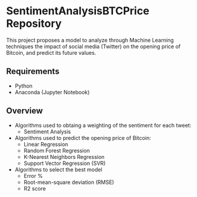 # SentimentAnalysisBTCPrice Repository
This project proposes a model to analyze through Machine Learning techniques the impact of social media (Twitter) on the opening price of Bitcoin, and predict its future values. 
## Requirements
- Python
- Anaconda (Jupyter Notebook)
## Overview
- Algorithms used to obtaing a weighting of the sentiment for each tweet:
    - Sentiment Analysis
-  Algorithms used to predict the opening price of Bitcoin:
    - Linear Regression
    - Random Forest Regression
    - K-Nearest Neighbors Regression
    - Support Vector Regression (SVR)
- Algorithms to select the best model
    - Error %
    - Root-mean-square deviation (RMSE)
    - R2 score
